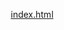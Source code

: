 [index.html](https://github.com/user-attachments/files/22988707/index.html)
<!DOCTYPE html>
<html lang="en">

<head>
    <meta charset="UTF-8" />
    <meta name="viewport" content="width=device-width, initial-scale=1.0, maximum-scale=1.0, user-scalable=no" />
    <title>Chúc mừng 20/10</title>
    <link
        href="https://fonts.googleapis.com/css2?family=Mali:ital,wght@0,200;0,300;0,400;0,500;0,600;0,700;1,200;1,300;1,400;1,500;1,600;1,700&display=swap"
        rel="stylesheet">
    <style>
        * {
            margin: 0;
            padding: 0;
            box-sizing: border-box;
        }

        body {
            margin: 0;
            padding: 0;
            background: linear-gradient(135deg, #fffafa);
            overflow: hidden;
            font-family: "Mali", cursive;
            height: 100vh;
            position: relative;
        }

        .center-message {
            position: absolute;
            top: 50%;
            left: 50%;
            transform: translate(-50%, -50%);
            background: linear-gradient(135deg, rgba(255, 255, 255, 0.95), rgba(255, 240, 245, 0.9));
            padding: 40px 50px;
            border-radius: 30px;
            font-size: 1.6rem;
            font-weight: 400;
            color: #c2185b;
            text-align: center;
            box-shadow: 0 20px 60px rgba(216, 27, 96, 0.3),
                0 0 0 1px rgba(255, 255, 255, 0.5) inset;
            z-index: 1;
            max-width: 90%;
            animation: pulse 3s ease-in-out infinite;
            backdrop-filter: blur(10px);
            border: 2px solid rgba(255, 255, 255, 0.3);
        }

        @keyframes pulse {

            0%,
            100% {
                transform: translate(-50%, -50%) scale(1);
            }

            50% {
                transform: translate(-50%, -50%) scale(1.05);
            }
        }

        .center-message strong {
            display: block;
            font-size: 2rem;
            margin-bottom: 15px;
            font-weight: 700;
            background: linear-gradient(45deg, #d81b60, #f06292, #d81b60);
            background-size: 200% auto;
            -webkit-background-clip: text;
            -webkit-text-fill-color: transparent;
            animation: gradient 3s ease infinite;
        }

        @keyframes gradient {

            0%,
            100% {
                background-position: 0% 50%;
            }

            50% {
                background-position: 100% 50%;
            }
        }

        .overlay {
            position: fixed;
            top: 0;
            left: 0;
            width: 100vw;
            height: 100vh;
            background: rgba(0, 0, 0, 0.5);
            backdrop-filter: blur(5px);
            z-index: 99;
            display: none;
            animation: fadeInOverlay 0.3s ease;
        }

        @keyframes fadeInOverlay {
            from {
                opacity: 0;
            }

            to {
                opacity: 1;
            }
        }

        .overlay.active {
            display: block;
        }

        .popup {
            position: fixed;
            top: 50%;
            left: 50%;
            transform: translate(-50%, -50%) scale(0.8);
            background: linear-gradient(135deg, #ffffff 0%, #fff5f8 100%);
            border-radius: 25px;
            box-shadow: 0 25px 80px rgba(216, 27, 96, 0.4);
            padding: 30px;
            text-align: center;
            z-index: 100;
            width: 90%;
            max-width: 400px;
            display: none;
            animation: popupShow 0.5s cubic-bezier(0.68, -0.55, 0.265, 1.55) forwards;
            border: 3px solid rgba(255, 255, 255, 0.8);
        }

        @keyframes popupShow {
            from {
                opacity: 0;
                transform: translate(-50%, -50%) scale(0.5) rotate(-5deg);
            }

            to {
                opacity: 1;
                transform: translate(-50%, -50%) scale(1) rotate(0deg);
            }
        }

        /* .popup::before {
            content: '🌸';
            position: absolute;
            top: -30px;
            left: 50%;
            transform: translateX(-50%);
            font-size: 3rem;
            animation: bounce 1s ease-in-out infinite;
        } */

        @keyframes bounce {

            0%,
            100% {
                transform: translateX(-50%) translateY(0);
            }

            50% {
                transform: translateX(-50%) translateY(-10px);
            }
        }

        .popup-content {
            margin-top: 20px;
        }

        .popup img {
            max-width: 100%;
            border-radius: 15px;
            margin-bottom: 20px;
            box-shadow: 0 10px 30px rgba(0, 0, 0, 0.2);
            border: 3px solid white;
        }

        .popup p {
            font-size: 1.1rem;
            color: #d81b60;
            line-height: 1.6;
            margin-bottom: 20px;
            font-weight: 500;
        }

        .popup button {
            margin-top: 10px;
            background: linear-gradient(135deg, #d81b60 0%, #f06292 100%);
            color: white;
            border: none;
            padding: 12px 30px;
            border-radius: 25px;
            cursor: pointer;
            font-size: 1rem;
            font-weight: 600;
            box-shadow: 0 5px 20px rgba(216, 27, 96, 0.4);
            transition: all 0.3s ease;
        }

        .popup button:hover {
            background: linear-gradient(135deg, #ad1457 0%, #e91e63 100%);
            transform: translateY(-2px);
            box-shadow: 0 8px 25px rgba(216, 27, 96, 0.5);
        }

        .popup button:active {
            transform: translateY(0);
        }

        .falling-letter {
            position: absolute;
            top: -100px;
            width: 50px;
            height: auto;
            animation: fall linear;
            cursor: pointer;
            user-select: none;
            z-index: 2;
            animation-duration: 8s;
            filter: drop-shadow(0 5px 10px rgba(0, 0, 0, 0.2));
            transition: transform 0.3s ease;
        }

        .falling-letter:hover {
            transform: scale(1.2) rotate(10deg);
            filter: drop-shadow(0 10px 20px rgba(216, 27, 96, 0.4));
        }

        @keyframes fall {
            0% {
                transform: translateY(0) translateX(0) rotate(0deg);
                opacity: 1;
            }

            20% {
                transform: translateY(20vh) translateX(-20px) rotate(-10deg);
            }

            40% {
                transform: translateY(40vh) translateX(15px) rotate(8deg);
            }

            60% {
                transform: translateY(60vh) translateX(-15px) rotate(-6deg);
            }

            80% {
                transform: translateY(80vh) translateX(10px) rotate(4deg);
            }

            100% {
                transform: translateY(100vh) translateX(0) rotate(0deg);
                opacity: 0.3;
            }
        }

        @keyframes letterClick {
            0% {
                transform: scale(1) rotate(0deg);
            }

            50% {
                transform: scale(1.3) rotate(360deg);
            }

            100% {
                transform: scale(0) rotate(720deg);
            }
        }

        .letter-clicked {
            animation: letterClick 0.6s ease-out forwards !important;
        }

        .heart {
            position: absolute;
            transform: translate(-50%, -50%);
            animation: explode 2s ease-out forwards;
            pointer-events: none;
            user-select: none;
        }

        @keyframes explode {
            0% {
                transform: translate(-50%, -50%) translate(0, 0);
                opacity: 1;
            }

            100% {
                transform: translate(-50%, -50%) translate(var(--dx), var(--dy)) scale(1.5);
                opacity: 0;
            }
        }

        .center-gif {
            position: fixed;
            bottom: 20px;
            left: 50%;
            transform: translateX(-50%);
            width: 150px;
            max-width: 40vw;
            z-index: 10;
            pointer-events: none;
        }

        /* ------------------------------
        Responsive cho màn hình nhỏ
        ---------------------------------- */
        @media (max-width: 768px) {
            .center-message {
                width: calc(100% - 20px);
                max-width: none;
                padding: 20px 15px;
                font-size: 1.1rem;
                border-radius: 20px;
                left: 50%;
                transform: translate(-50%, -50%);
            }

            .center-message strong {
                font-size: 1.3rem;
                margin-bottom: 10px;
            }

            .popup {
                width: 90%;
                padding: 20px;
                border-radius: 20px;
            }

            .popup img {
                border-radius: 10px;
                margin-bottom: 15px;
            }

            .popup p {
                font-size: 1rem;
                line-height: 1.5;
            }

            .popup button {
                padding: 10px 25px;
                font-size: 0.95rem;
            }

            .falling-letter {
                width: 40px;
                animation-duration: 9s;
            }

            .heart {
                font-size: 18px !important;
            }

            .falling-letter::before {
                content: '';
                position: absolute;
                top: -10px;
                left: -10px;
                right: -10px;
                bottom: -10px;
            }
        }
    </style>
</head>

<body>
    <!-- Thông điệp chúc mừng-->
    <div class="center-message">
        <strong>Chúc mừng 20-10</strong> <!--Sửa tiêu đề chúc mừng ở đây-->
        <span id="centerText">
            Ngày Phụ nữ Việt Nam<br> <!-- Sử lời nhắn hiển thị đầu ở đây-->
            Mở quà rồi hảa .Trước hết thì chúc em luôn xinh xắn như 1 bông hoa he ((((= .Anh cx kh gỏi ăn nói đâu, có j thì bỏ qua nhá? Anh tặng em quà, chắc cx em cx đoán đc j r nhỉ?Không lòng vòng nữa, anh nói thật thì anh thih em mất rồi ((((=. Cho anh cơ hội tìm hiểu nhá? FB anh đây: Duy Bình Đào có thằng ngồi buồn buồn hút thuốc ý . Đồng ý thì kết hem, kh muốn thì thoai k sao cả. À quên quà anh còn món quà nho nhỏ nx mà nó về kh có kịp V:, hay đồng ý đi để anh tặng nốt ((((=. Thôi đùa đấy, lựa chọn là của em, anh đợi. Hết òi, còn j nữa đâu, đợi em trl đó, 2 ngày he
        </span>
    </div>

    <!-- Ảnh động trang trí -->
    <img src="./assets/mewmew.gif" alt="GIF" class="center-gif" /> <!-- Thay ảnh động bên dưới -->

    <!-- Hiển thị lời chúc -->
    <div class="popup" id="popup">
        <div class="popup-content">
            <img id="popupImage" src="" alt="Lời chúc">
            <p id="popupMessage">Lời chúc ở đây</p>
        </div>
    </div>
    <div class="overlay" id="overlay"></div>

    <!-- Nhạc nền  -->
    <audio id="player" src="./assets/a.mp3"></audio> <!-- Sửa bài hát ở đây -->

    <script>
        //Sửa ảnh và lời nhắn ở đây
        const messages = [
            {
                img: "./assets/a1.jpg", //Thay ảnh
                text: "Chúc bạn luôn vui vẻ, xinh đẹp và ngập tràn yêu thương!" //Thay lời nhắn
            },
            {
                img: "./assets/a2.jpg",
                text: "Mỗi ngày của bạn đều là một đoá hoa nở rộ."
            },
            {
                img: "./assets/a3.jpg",
                text: "Cảm ơn bạn vì đã luôn mạnh mẽ và tuyệt vời như thế!"
            },
            {
                img: "./assets/a4.jpg",
                text: "Chúc bạn một ngày 20/10 thật hạnh phúc và trọn vẹn! "
            },
            {
                img: "./assets/a5.jpg",
                text: "Bạn là món quà tuyệt vời nhất mà cuộc sống mang lại! "
            }
        ];

        let currentMessageIndex = 0;
        let hasFirstLetterFallen = false;

        const popup = document.getElementById("popup");
        const overlay = document.getElementById("overlay");
        const popupImage = document.getElementById("popupImage");
        const popupMessage = document.getElementById("popupMessage");
        const centerText = document.getElementById("centerText");
        //Thay những ảnh rơi từ trên xuống ở đây
        const letterImages = [
            "./assets/letters.png",
            "./assets/q3.png",
            "./assets/h1.png",
            "./assets/h3.png",
            "./assets/t2.png",
            "./assets/t5.png",
        ];

        function createHeartExplosion(x, y) {
            //Thay icon khi ấn thư, hoa, quà
            const hearts = ['💗'];
            const numHearts = 12;

            for (let i = 0; i < numHearts; i++) {
                const heart = document.createElement('div');
                heart.classList.add('heart');
                heart.textContent = hearts[Math.floor(Math.random() * hearts.length)];

                const angle = (Math.PI * 2 / numHearts) * i;
                const distance = Math.random() * 80 + 40;

                heart.style.left = x + 'px';
                heart.style.top = y + 'px';
                heart.style.setProperty('--dx', Math.cos(angle) * distance + 'px');
                heart.style.setProperty('--dy', Math.sin(angle) * distance + 'px');
                heart.style.fontSize = (Math.random() * 10 + 20) + 'px';

                document.body.appendChild(heart);

                setTimeout(() => {
                    heart.remove();
                }, 2000);
            }
        }

        function createFallingLetter() {
            const letter = document.createElement("img");
            const randomImage = letterImages[Math.floor(Math.random() * letterImages.length)];
            letter.src = randomImage;
            letter.classList.add("falling-letter");
            letter.style.left = Math.random() * (window.innerWidth - 50) + "px";
            letter.addEventListener("click", (e) => {
                createHeartExplosion(e.clientX, e.clientY);
                letter.classList.add('letter-clicked');
                setTimeout(() => {
                    showPopup();
                }, 300);
            });

            document.body.appendChild(letter);

            setTimeout(() => {
                letter.remove();
            }, 8000);
        }

        function showPopup() {
            const message = messages[currentMessageIndex];
            popupImage.src = message.img;
            popupMessage.textContent = message.text;
            popup.style.display = "block";
            overlay.classList.add("active");

            popup.dataset.currentMessage = message.text;

            currentMessageIndex = (currentMessageIndex + 1) % messages.length;
        }

        function closePopup() {
            popup.style.display = "none";
            overlay.classList.remove("active");

            if (popup.dataset.currentMessage) {
                centerText.innerHTML = popup.dataset.currentMessage;
            }
        }

        document.body.addEventListener("click", function () {
            const player = document.getElementById("player");
            if (player.paused) {
                player.play();
            }
        });

        overlay.addEventListener("click", closePopup);
        setInterval(() => {
            createFallingLetter();
        }, 1000);
    </script>

</body>

</html>
